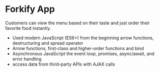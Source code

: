 # Forkify App

Customers can view the menu based on their taste and just order their favorite food instantly.

- Used modern JavaScript (ES6+) from the beginning arrow functions, destructuring and spread operator
- Arrow functions, first-class and higher-order functions and bind
- Asynchronous JavaScript the event loop, promises, async/await, and error handling
- access data from third-party APIs with AJAX calls